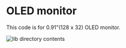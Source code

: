 # OLED monitor

This code is for 0.91"(128 x 32) OLED monitor.

![lib directory contents](/oled/oled_sample.jpg)
